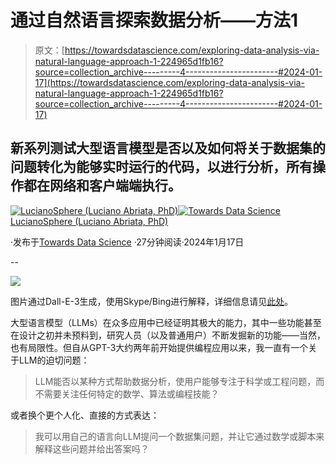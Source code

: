 # 通过自然语言探索数据分析——方法1

> 原文：[https://towardsdatascience.com/exploring-data-analysis-via-natural-language-approach-1-224965d1fb16?source=collection_archive---------4-----------------------#2024-01-17](https://towardsdatascience.com/exploring-data-analysis-via-natural-language-approach-1-224965d1fb16?source=collection_archive---------4-----------------------#2024-01-17)

## 新系列测试大型语言模型是否以及如何将关于数据集的问题转化为能够实时运行的代码，以进行分析，所有操作都在网络和客户端端执行。

[](https://lucianosphere.medium.com/?source=post_page---byline--224965d1fb16--------------------------------)[![LucianoSphere (Luciano Abriata, PhD)](../Images/a8ae3085d094749bbdd1169cca672b86.png)](https://lucianosphere.medium.com/?source=post_page---byline--224965d1fb16--------------------------------)[](https://towardsdatascience.com/?source=post_page---byline--224965d1fb16--------------------------------)[![Towards Data Science](../Images/a6ff2676ffcc0c7aad8aaf1d79379785.png)](https://towardsdatascience.com/?source=post_page---byline--224965d1fb16--------------------------------) [LucianoSphere (Luciano Abriata, PhD)](https://lucianosphere.medium.com/?source=post_page---byline--224965d1fb16--------------------------------)

·发布于[Towards Data Science](https://towardsdatascience.com/?source=post_page---byline--224965d1fb16--------------------------------) ·27分钟阅读·2024年1月17日

--

![](../Images/1a960ab99e11d7bb7b56c08103f50bc2.png)

图片通过Dall-E-3生成，使用Skype/Bing进行解释，详细信息请见[此处](https://medium.com/ai-in-plain-english/like-chatgpt-but-with-web-search-and-image-generation-capabilities-and-free-on-your-skype-b06388dd8c76)。

大型语言模型（LLMs）在众多应用中已经证明其极大的能力，其中一些功能甚至在设计之初并未预料到，研究人员（以及普通用户）不断发掘新的功能——当然，也有局限性。但自从GPT-3大约两年前开始提供编程应用以来，我一直有一个关于LLM的迫切问题：

> LLM能否以某种方式帮助数据分析，使用户能够专注于科学或工程问题，而不需要关注任何特定的数学、算法或编程技能？

或者换个更个人化、直接的方式表达：

> 我可以用自己的语言向LLM提问一个数据集问题，并让它通过数学或脚本来解释这些问题并给出答案吗？
